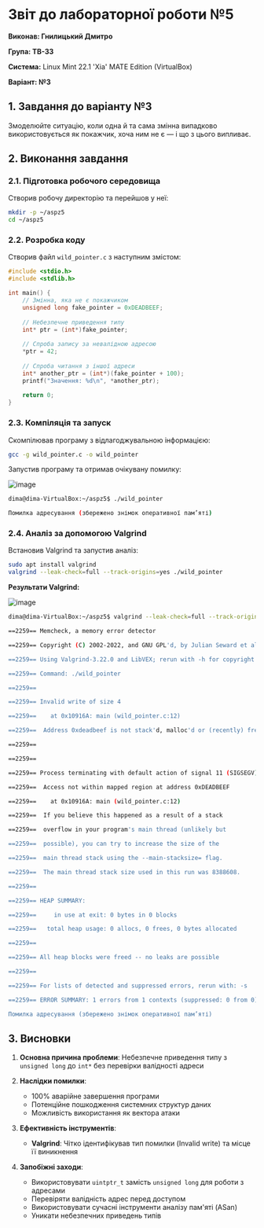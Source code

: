 # Звіт до лабораторної роботи №5 

**Виконав: Гнилицький Дмитро**  

**Група: ТВ-33**

**Система:** Linux Mint 22.1 'Xia' MATE Edition (VirtualBox)  

**Варіант: №3**

## 1. Завдання до варіанту №3

Змоделюйте ситуацію, коли одна й та сама змінна випадково використовується як покажчик, хоча ним не є — і що з цього випливає.

## 2. Виконання завдання

### 2.1. Підготовка робочого середовища
Створив робочу директорію та перейшов у неї:
```bash
mkdir -p ~/aspz5
cd ~/aspz5
```

### 2.2. Розробка коду
Створив файл `wild_pointer.c` з наступним змістом:
```c
#include <stdio.h>
#include <stdlib.h>

int main() {
    // Змінна, яка не є покажчиком
    unsigned long fake_pointer = 0xDEADBEEF;
    
    // Небезпечне приведення типу
    int* ptr = (int*)fake_pointer;
    
    // Спроба запису за невалідною адресою
    *ptr = 42;
    
    // Спроба читання з іншої адреси
    int* another_ptr = (int*)(fake_pointer + 100);
    printf("Значення: %d\n", *another_ptr);
    
    return 0;
}
```

### 2.3. Компіляція та запуск
Скомпілював програму з відлагоджувальною інформацією:
```bash
gcc -g wild_pointer.c -o wild_pointer
```
Запустив програму та отримав очікувану помилку:

![image](https://github.com/user-attachments/assets/279939ce-98f4-4d86-b48f-18142bb37807)
```bash
dima@dima-VirtualBox:~/aspz5$ ./wild_pointer

Помилка адресування (збережено знімок оперативної пам’яті)
```

### 2.4. Аналіз за допомогою Valgrind
Встановив Valgrind та запустив аналіз:
```bash
sudo apt install valgrind
valgrind --leak-check=full --track-origins=yes ./wild_pointer
```

**Результати Valgrind:**

![image](https://github.com/user-attachments/assets/8d0ad751-85a6-44fb-89f4-214314b86557)

```bash
dima@dima-VirtualBox:~/aspz5$ valgrind --leak-check=full --track-origins=yes ./wild_pointer

==2259== Memcheck, a memory error detector

==2259== Copyright (C) 2002-2022, and GNU GPL'd, by Julian Seward et al.

==2259== Using Valgrind-3.22.0 and LibVEX; rerun with -h for copyright info

==2259== Command: ./wild_pointer

==2259== 

==2259== Invalid write of size 4

==2259==    at 0x10916A: main (wild_pointer.c:12)

==2259==  Address 0xdeadbeef is not stack'd, malloc'd or (recently) free'd

==2259== 

==2259== 

==2259== Process terminating with default action of signal 11 (SIGSEGV)

==2259==  Access not within mapped region at address 0xDEADBEEF

==2259==    at 0x10916A: main (wild_pointer.c:12)

==2259==  If you believe this happened as a result of a stack

==2259==  overflow in your program's main thread (unlikely but

==2259==  possible), you can try to increase the size of the

==2259==  main thread stack using the --main-stacksize= flag.

==2259==  The main thread stack size used in this run was 8388608.

==2259== 

==2259== HEAP SUMMARY:

==2259==     in use at exit: 0 bytes in 0 blocks

==2259==   total heap usage: 0 allocs, 0 frees, 0 bytes allocated

==2259== 

==2259== All heap blocks were freed -- no leaks are possible

==2259== 

==2259== For lists of detected and suppressed errors, rerun with: -s

==2259== ERROR SUMMARY: 1 errors from 1 contexts (suppressed: 0 from 0)

Помилка адресування (збережено знімок оперативної пам’яті)
```

## 3. Висновки
1. **Основна причина проблеми**: Небезпечне приведення типу з `unsigned long` до `int*` без перевірки валідності адреси
2. **Наслідки помилки**:
   - 100% аварійне завершення програми
   - Потенційне пошкодження системних структур даних
   - Можливість використання як вектора атаки

3. **Ефективність інструментів**:
   - **Valgrind**: Чітко ідентифікував тип помилки (Invalid write) та місце її виникнення

4. **Запобіжні заходи**:
   - Використовувати `uintptr_t` замість `unsigned long` для роботи з адресами
   - Перевіряти валідність адрес перед доступом
   - Використовувати сучасні інструменти аналізу пам'яті (ASan)
   - Уникати небезпечних приведень типів
